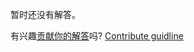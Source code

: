 
暂时还没有解答。

有兴趣[贡献你的解答](https://github.com/BFEdev/BFE.dev-solutions/blob/main/problem/unique-class-name_zh.md)吗? [Contribute guidline](https://github.com/BFEdev/BFE.dev-solutions#how-to-contribute)
